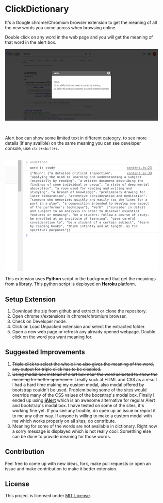 # ClickDictionary
It's a Google chrome/Chromium browser extension to get the meaning of all the new words you come across when browsing online. 

Double click on any word in the web page and you will get the meaning of that word in the alert box.
</br>

<p align="center">
<img src="https://github.com/emkay-git/ClickDictionary/blob/master/preview.png" alt"Double click on a word shows meaning">
</p>
</br>

Alert box can show some limited text in different cateogry, to see more details (if any availble) on the same meaning you can see developer console, use `ctrl+shift+i`.</br></br>
<p align="center">
<img src="https://github.com/emkay-git/ClickDictionary/blob/master/preview2.png" alt"Double click on a word 'study' shows meaning">
</p>

This extension uses **Python** script in the background that get the meanings from a library. This python script is deployed on
**Heroku** platform.

## Setup Extension
1. Download the zip from github and extract it or clone the repository.
2. Open chrome://extensions in chrome/chromium browser.
3. Check on Developer mode.
4. Click on Load Unpacked extension and select the extracted folder.
5. Open a new web page or refresh any already opened webpage. Double click on the word you want meaning for.

## Suggested Improvements
1. ~~Triple click to select the whole line also gives the meaning of the word, any output for triple click has to be disabled.~~
2. ~~Using modal box instead of alert box near the word selected to show the meaning for better apperance.~~ I really suck at HTML and CSS as a result I had a hard time making my custom modal, also modal offered by bootstrap couldn't be used. Problem being some of the sites would override many of the CSS values of the bootstrap's modal box. Finally I ended up using **[jAlert](https://www.flwebsites.biz/jAlert/)** which is an awesome alternative for regular Alert and bootstrap's modal box. I have tested on some of the sites, it's working fine yet. If you see any trouble, do open up an issue or report it to me any other way. If anyone is willing to make a custom modal with me which works properly on all sites, do contribute.
3. Meaning for some of the words are not available in dictionary. Right now a sorry message is displayed which is not really cool. Something else can be done to provide meaning for those words.

## Contribution
Feel free to come up with new ideas, fork, make pull requests or open an issue and make contribution to make it better extension.

## License
This project is licensed under [MIT License](/LICENSE).
